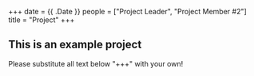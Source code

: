 +++
date = {{ .Date }}
people = ["Project Leader", "Project Member #2"]
title = "Project"
+++

## This is an example project

Please substitute all text below "+++" with your own!
